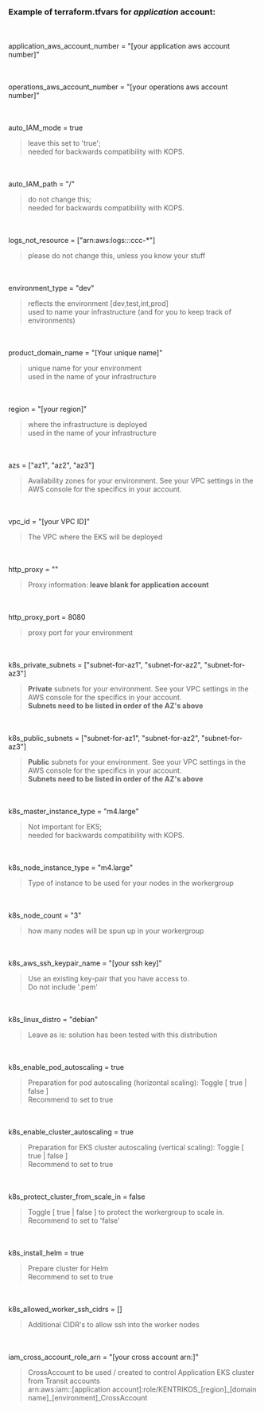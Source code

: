 ### Example of terraform.tfvars for *application* account:


<br></br>
application\_aws\_account\_number = "[your application aws account number]"

<br></br>
operations\_aws\_account\_number = "[your operations aws account number]"

<br></br>
auto\_IAM\_mode = true  
> leave this set to 'true';  
> needed for backwards compatibility with KOPS.

<br></br>
auto\_IAM\_path = "/"
> do not change this;  
> needed for backwards compatibility with KOPS.

<br></br>
logs\_not\_resource = ["arn:aws:logs:*:*:ccc-*"]
> please do not change this, unless you know your stuff


<br></br>
environment\_type = "dev"
> reflects the environment [dev,test,int,prod]  
> used to name your infrastructure (and for you to keep track of environments)

<br></br>
product\_domain\_name = "[Your unique name]"
> unique name for your environment  
> used in the name of your infrastructure

<br></br>
region = "[your region]"
> where the infrastructure is deployed  
> used in the name of your infrastructure

<br></br>
azs = ["az1", "az2", "az3"]
> Availability zones for your environment.  See your VPC settings in the AWS console for the specifics in your account. 

<br></br>
vpc\_id = "[your VPC ID]"  
> The VPC where the EKS will be deployed

<br></br>
http\_proxy = ""
> Proxy information: **leave blank for application account**

<br></br>
http\_proxy\_port = 8080
> proxy port for your environment

<br></br>
k8s\_private\_subnets = ["subnet-for-az1", "subnet-for-az2", "subnet-for-az3"]
> **Private** subnets for your environment.  See your VPC settings in the AWS console for the specifics in your account.  
> **Subnets need to be listed in order of the AZ's above**

<br></br>
k8s\_public\_subnets = ["subnet-for-az1", "subnet-for-az2", "subnet-for-az3"]
> **Public** subnets for your environment.  See your VPC settings in the AWS console for the specifics in your account.  
> **Subnets need to be listed in order of the AZ's above**

<br></br>
k8s\_master\_instance\_type = "m4.large"
> Not important for EKS;  
> needed for backwards compatibility with KOPS.

<br></br>
k8s\_node\_instance\_type = "m4.large"
> Type of instance to be used for your nodes in the workergroup

<br></br>
k8s\_node\_count = "3"
> how many nodes will be spun up in your workergroup

<br></br>
k8s\_aws\_ssh\_keypair\_name = "[your ssh key]"
> Use an existing key-pair that you have access to.  
> Do not include '.pem'

<br></br>
k8s\_linux\_distro = "debian"
> Leave as is: solution has been tested with this distribution

<br></br>
k8s\_enable\_pod\_autoscaling = true
> Preparation for pod autoscaling (horizontal scaling): Toggle [ true | false ]   
> Recommend to set to true

<br></br>
k8s\_enable\_cluster\_autoscaling = true
> Preparation for EKS cluster autoscaling (vertical scaling): Toggle [ true | false ]  
> Recommend to set to true

<br></br>
k8s\_protect\_cluster\_from\_scale\_in = false
> Toggle [ true | false ] to protect the workergroup to scale in.  
> Recommend to set to 'false'

<br></br>
k8s\_install\_helm = true
> Prepare cluster for Helm  
> Recommend to set to true

<br></br>
k8s\_allowed\_worker\_ssh\_cidrs = []
> Additional CIDR's to allow ssh into the worker nodes

<br></br>
iam\_cross\_account\_role\_arn = "[your cross account arn:]"
> CrossAccount to be used / created to control Application EKS cluster from Transit accounts  
> arn:aws:iam::[application account]:role/KENTRIKOS\_[region]\_[domain name]\_[environment]\_CrossAccount